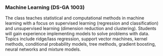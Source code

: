 ### Machine Learning (DS-GA 1003)

The class teaches statistical and computational methods in machine learning with a focus on supervised learning (regression and classification) and unsupervised learning (dimension reduction and clustering). Students will gain experience implementing models to solve problems with data. Topics include ridge/lass regression, support vector machines, kernel methods, conditional probability models, tree methods, gradient boosting, neural networks and mixture models. 
